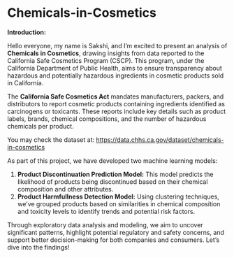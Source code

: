 # Chemicals-in-Cosmetics

**Introduction:**  

Hello everyone, my name is Sakshi, and I’m excited to present an analysis of **Chemicals in Cosmetics**, drawing insights from data reported to the California Safe Cosmetics Program (CSCP). This program, under the California Department of Public Health, aims to ensure transparency about hazardous and potentially hazardous ingredients in cosmetic products sold in California.  

The **California Safe Cosmetics Act** mandates manufacturers, packers, and distributors to report cosmetic products containing ingredients identified as carcinogens or toxicants. These reports include key details such as product labels, brands, chemical compositions, and the number of hazardous chemicals per product.  

You may check the dataset at: https://data.chhs.ca.gov/dataset/chemicals-in-cosmetics

As part of this project, we have developed two machine learning models:  
1. **Product Discontinuation Prediction Model:** This model predicts the likelihood of products being discontinued based on their chemical composition and other attributes.  
2. **Product Harmfullness Detection Model:** Using clustering techniques, we’ve grouped products based on similarities in chemical composition and toxicity levels to identify trends and potential risk factors.  

Through exploratory data analysis and modeling, we aim to uncover significant patterns, highlight potential regulatory and safety concerns, and support better decision-making for both companies and consumers. Let’s dive into the findings!  

